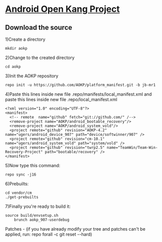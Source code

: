 [Android Open Kang Project](aokp.co)
====================================


Download the source
--------------

1)Create a directory

	mkdir aokp

2)Change to the created directory

	cd aokp

3)Init the AOKP repository

	repo init -u https://github.com/AOKP/platform_manifest.git -b jb-mr1

4)Paste this lines inside new file .repo/manifests/local_manifest.xml
and paste this lines inside new file .repo/local_manifest.xml

	<?xml version="1.0" encoding="UTF-8"?>
	<manifest>
	  <!-- remote  name="github" fetch="git://github.com/" /-->
	  <remove-project name="AOKP/android_bootable_recovery"/>
	  <remove-project name="AOKP/android_system_vold"/>
	  <project remote="github" revision="AOKP-4.2" name="ugers/android_device_907" path="device/softwinner/907" />
	  <project remote="github" revision="cm-10.1" name="ugers/android_system_vold" path="system/vold" />
	  <project remote="github" revision="twrp2.5" name="TeamWin/Team-Win-Recovery-Project" path="bootable/recovery" />
	</manifest>

5)Now type this command:

	repo sync -j16

6)Prebuilts:

	cd vendor/cm
	./get-prebuilts

7)Finally you're ready to build it:

	source build/envsetup.sh
        brunch aokp_907-userdebug

Patches - (if you have already modify your tree and patches can't be applied, run: repo forall -c git reset --hard)
